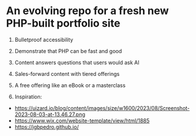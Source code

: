 # An evolving repo for a fresh new PHP-built portfolio site

1. Bulletproof accessibility 

2. Demonstrate that PHP can be fast and good 

3. Content answers questions that users would ask AI 

4. Sales-forward content with tiered offerings 

5. A free offering like an eBook or a masterclass

6. Inspiration: 
- https://uizard.io/blog/content/images/size/w1600/2023/08/Screenshot-2023-08-03-at-13.46.27.png 
- https://www.wix.com/website-template/view/html/1885
- https://jgbpedro.github.io/ 
